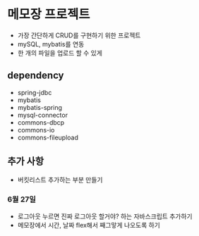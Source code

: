 # 메모장 프로젝트
* 가장 간단하게 CRUD를 구현하기 위한 프로젝트
* mySQL, mybatis를 연동
* 한 개의 파일을 업로드 할 수 있게

## dependency
* spring-jdbc
* mybatis
* mybatis-spring
* mysql-connector
* commons-dbcp
* commons-io
* commons-fileupload

## 추가 사항
* 버킷리스트 추가하는 부분 만들기
### 6월 27일
* 로그아웃 누르면 진짜 로그아웃 할거야? 하는 자바스크립트 추가하기
* 메모장에서 시간, 날짜 flex해서 째그맣게 나오도록 하기